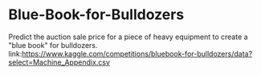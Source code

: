 # Blue-Book-for-Bulldozers
Predict the auction sale price for a piece of heavy equipment to create a "blue book" for bulldozers.
link:https://www.kaggle.com/competitions/bluebook-for-bulldozers/data?select=Machine_Appendix.csv
